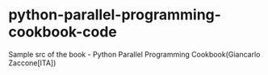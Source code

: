 # python-parallel-programming-cookbook-code
Sample src of the book - Python Parallel Programming Cookbook(Giancarlo Zaccone[ITA])
